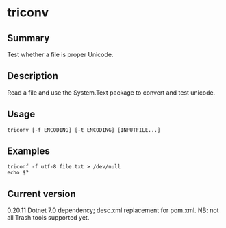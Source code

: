 # triconv

## Summary

Test whether a file is proper Unicode.

## Description

Read a file and use the System.Text package to convert and test
unicode.

## Usage

    triconv [-f ENCODING] [-t ENCODING] [INPUTFILE...]

## Examples

    triconf -f utf-8 file.txt > /dev/null
    echo $?

## Current version

0.20.11 Dotnet 7.0 dependency; desc.xml replacement for pom.xml. NB: not all Trash tools supported yet.
